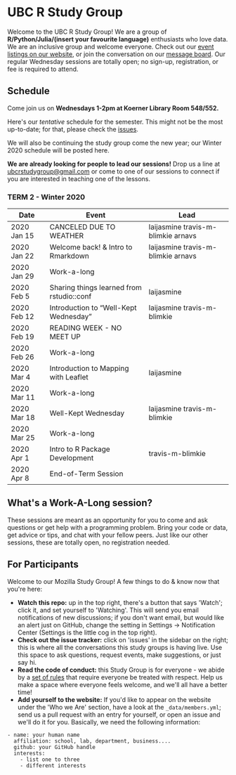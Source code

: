 UBC R Study Group
=======================

Welcome to the UBC R Study Group! We are a group of **R/Python/Julia/(insert your favourite language)** enthusiasts who love data. We are an inclusive group and welcome everyone. Check out our [event listings on our website](http://ubc-r-study-group.github.io/studyGroup/), or join the conversation on our [message board](https://github.com/ubc-r-study-group/studyGroup/issues). Our regular Wednesday sessions are totally open; no sign-up, registration, or fee is required to attend. 

## Schedule
Come join us on **Wednesdays 1-2pm at Koerner Library Room 548/552.**

Here's our *tentative* schedule for the semester. This might not be the most up-to-date; for that, please check the [issues](https://github.com/UBC-R-Study-group/studyGroup/issues).

We will also be continuing the study group come the new year; our Winter 2020 schedule will be posted here. 

**We are already looking for people to lead our sessions!** Drop us a line at ubcrstudygroup@gmail.com or come to one of our sessions to connect if you are interested in teaching one of the lessons.
### TERM 2 - Winter 2020
| Date      | Event                                               | Lead      |
|-----------|-----------------------------------------------------|-----------|
|2020 Jan 15| CANCELED DUE TO WEATHER                             | laijasmine travis-m-blimkie arnavs|
|2020 Jan 22| Welcome back! & Intro to Rmarkdown                  | laijasmine travis-m-blimkie arnavs|
|2020 Jan 29| Work-a-long                                         |           |
|2020 Feb 5 | Sharing things learned from rstudio::conf           | laijasmine|
|2020 Feb 12| Introduction to “Well-Kept Wednesday”               | laijasmine travis-m-blimkie|
|2020 Feb 19| READING WEEK - NO MEET UP                           |           |
|2020 Feb 26| Work-a-long                                         |           |
|2020 Mar 4 | Introduction to Mapping with Leaflet                | laijasmine|
|2020 Mar 11| Work-a-long                                         |           |
|2020 Mar 18| Well-Kept Wednesday                                 | laijasmine travis-m-blimkie       |
|2020 Mar 25| Work-a-long                                         |           |
|2020 Apr 1 | Intro to R Package Development                      | travis-m-blimkie |       |
|2020 Apr 8 | End-of-Term Session                                 |           |


## What's a Work-A-Long session?
These sessions are meant as an opportunity for you to come and ask questions or get help with a programming problem. Bring your code or data, get advice or tips, and chat with your fellow peers. Just like our other sessions, these are totally open, no registration needed. 

## For Participants
Welcome to our Mozilla Study Group! A few things to do & know now that you're here:

 - **Watch this repo:** up in the top right, there's a button that says 'Watch'; click it, and set yourself to 'Watching'. This will send you email notifications of new discussions; if you don't want email, but would like an alert just on GitHub, change the setting in Settings -> Notification Center (Settings is the little cog in the top right).
 - **Check out the issue tracker:** click on 'issues' in the sidebar on the right; this is where all the conversations this study groups is having live. Use this space to ask questions, request events, make suggestions, or just say hi.
 - **Read the code of conduct:** this Study Group is for everyone - we abide by a [set of rules](https://www.mozillascience.org/code-of-conduct/) that require everyone be treated with respect. Help us make a space where everyone feels welcome, and we'll all have a better time!
 - **Add yourself to the website:** If you'd like to appear on the website under the 'Who we Are' section, have a look at the `_data/members.yml`; send us a pull request with an entry for yourself, or open an issue and we'll do it for you. Basically, we need the following information:


```
- name: your human name
  affiliation: school, lab, department, business....
  github: your GitHub handle
  interests:
    - list one to three
    - different interests
```
